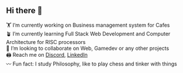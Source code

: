 ## Hi there 👋

🏋️ I’m currently working on Business management system for Cafes\
🪴 I’m currently learning Full Stack Web Development and Computer Architecture for RISC processors\
🚋 I’m looking to collaborate on Web, Gamedev or any other projects\
🖨 Reach me on [Discord](42plat0), [LinkedIn](https://www.linkedin.com/in/gytis-pransk%C5%ABnas/)\
〰️ Fun fact: I study Philosophy, like to play chess and tinker with things
